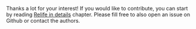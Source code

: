 Thanks a lot for your interest! If you would like to contribute, you can start by reading [Relife in details](./docs/details.md) chapter. Please fill free to also open an issue on Github or contact the authors.